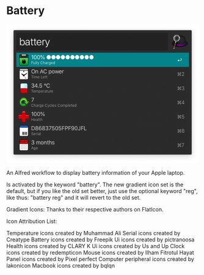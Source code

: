 # Battery

![Logo](info.png)

An Alfred workflow to display battery information of your Apple laptop.

Is activated by the keyword "battery". The new gradient icon set is the default, but if
you like the old set better, just use the optional keyword "reg", like thus: "battery reg"
and it will revert to the old set.

Gradient Icons:
Thanks to their respective authors on FlatIcon. 

Icon Attribution List:

Temperature icons created by Muhammad Ali
Serial icons created by Creatype
Battery icons created by Freepik
Ui icons created by pictranoosa
Health icons created by CLARY K
Ui icons created by Us and Up
Clock icons created by redempticon
Mouse icons created by Ilham Fitrotul Hayat
Panel icons created by Pixel perfect
Computer peripheral icons created by lakonicon
Macbook icons created by bqlqn
